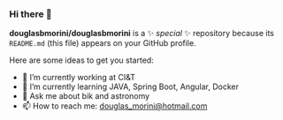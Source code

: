 ### Hi there 👋

**douglasbmorini/douglasbmorini** is a ✨ _special_ ✨ repository because its `README.md` (this file) appears on your GitHub profile.

Here are some ideas to get you started:

- 🔭 I’m currently working at CI&T
- 🌱 I’m currently learning JAVA, Spring Boot, Angular, Docker
- 💬 Ask me about bik and astronomy
- 📫 How to reach me: douglas_morini@hotmail.com

